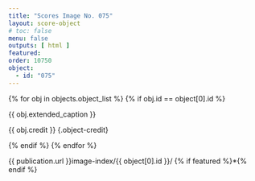 ```yaml
---
title: "Scores Image No. 075"
layout: score-object
# toc: false
menu: false
outputs: [ html ]
featured: 
order: 10750
object:
  - id: "075"
---
```


{% for obj in objects.object_list %}
{% if obj.id == object[0].id %}

{{ obj.extended_caption }}

{{ obj.credit }} {.object-credit}

{% endif %}
{% endfor %}

<div class="object-credit object-url is-print-only">

{{ publication.url }}image-index/{{ object[0].id }}/ {% if featured %}*{% endif %}

</div>
